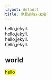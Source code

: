 ```yaml
---
layout: default
title: 摩登前端开发者
---
```

<div class="col-3 float-left bg-blue-light">hello,jekyll.</div>
<div class="col-3 float-left bg-blue-light">hello,jekyll.</div>
<div class="col-3 float-left bg-blue-light">hello,jekyll.</div>
<div class="col-3 float-left bg-blue-light">hello,jekyll.</div>
<h2>world</h2>
<mark>hello</mark>
